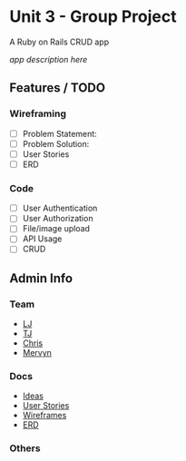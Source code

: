 # Unit 3 - Group Project

A Ruby on Rails CRUD app

_app description here_

## Features / TODO

### Wireframing

- [ ] Problem Statement:
- [ ] Problem Solution:
- [ ] User Stories
- [ ] ERD

### Code

- [ ] User Authentication
- [ ] User Authorization
- [ ] File/image upload
- [ ] API Usage
- [ ] CRUD

## Admin Info

### Team

- [LJ](https://www.github.com/lamesensei)
- [TJ](https://github.com/fatchanc3)
- [Chris](https://github.com/chrismintan)
- [Mervyn](https://github.com/mervyns)

### Docs

- [Ideas](docs/ideas.md)
- [User Stories](docs/user-stories.md)
- [Wireframes](#)
- [ERD](#)

### Others
